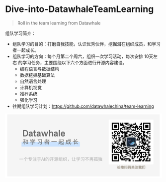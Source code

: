# Dive-into-DatawhaleTeamLearning
>Roll in the team learning from Datawhale


组队学习简介：

- 组队学习的目的：打磨自我技能，认识优秀伙伴，挖掘潜在组织成员，和学习者一起成长。
- 组队学习的方向：每个月第二个周六，组织一次学习活动，每次安排 10天左右 的学习任务，主要围绕以下六个方面进行开源内容建设。
    - 编程语言与数据结构
    - 数据挖掘基础算法
    - 自然语言处理
    - 计算机视觉
    - 推荐系统
    - 强化学习
- 往期组队学习计划：https://github.com/datawhalechina/team-learning 



 ![avatar](datawhale.png)